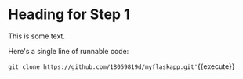 # Heading for Step 1

This is some text.

Here's a single line of runnable code:

`git clone https://github.com/18059819d/myflaskapp.git'`{{execute}}

